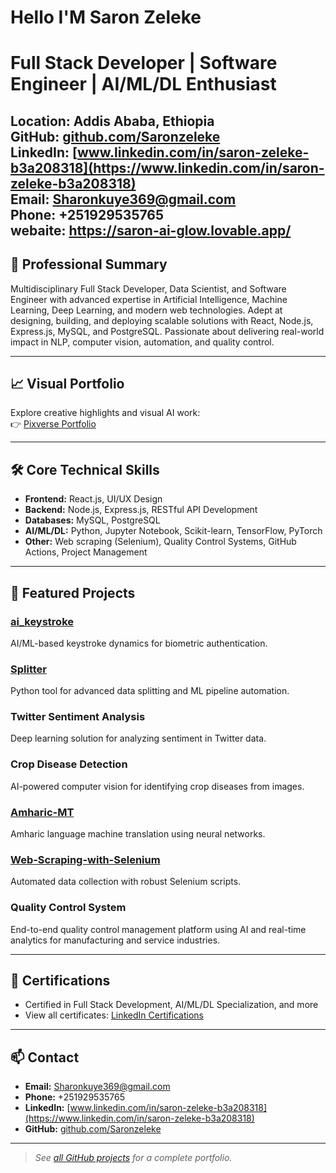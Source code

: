 # Hello I'M  Saron Zeleke
# Full Stack Developer | Software Engineer | AI/ML/DL Enthusiast

**Location:** Addis Ababa, Ethiopia  
**GitHub:** [github.com/Saronzeleke](https://github.com/Saronzeleke)  
**LinkedIn:** [www.linkedin.com/in/saron-zeleke-b3a208318](https://www.linkedin.com/in/saron-zeleke-b3a208318)  
**Email:** Sharonkuye369@gmail.com  
**Phone:** +251929535765  
**webaite:** https://saron-ai-glow.lovable.app/
---

## 🚀 Professional Summary

Multidisciplinary Full Stack Developer, Data Scientist, and Software Engineer with advanced expertise in Artificial Intelligence, Machine Learning, Deep Learning, and modern web technologies. Adept at designing, building, and deploying scalable solutions with React, Node.js, Express.js, MySQL, and PostgreSQL. Passionate about delivering real-world impact in NLP, computer vision, automation, and quality control.

---

## 📈 Visual Portfolio

Explore creative highlights and visual AI work:  
👉 [Pixverse Portfolio](https://app.pixverse.ai/home?detail=show&id=363385890923779&platform=web)

---

## 🛠️ Core Technical Skills
- **Frontend:** React.js, UI/UX Design
- **Backend:** Node.js, Express.js, RESTful API Development
- **Databases:** MySQL, PostgreSQL
- **AI/ML/DL:** Python, Jupyter Notebook, Scikit-learn, TensorFlow, PyTorch
- **Other:** Web scraping (Selenium), Quality Control Systems, GitHub Actions, Project Management

---

## 🌟 Featured Projects

### [ai_keystroke](https://github.com/Saronzeleke/ai_keystroke)
AI/ML-based keystroke dynamics for biometric authentication.

### [Splitter](https://github.com/Saronzeleke/Splitter)
Python tool for advanced data splitting and ML pipeline automation.

### Twitter Sentiment Analysis
Deep learning solution for analyzing sentiment in Twitter data.

### Crop Disease Detection
AI-powered computer vision for identifying crop diseases from images.

### [Amharic-MT](https://github.com/Saronzeleke/Amharic-MT)
Amharic language machine translation using neural networks.

### [Web-Scraping-with-Selenium](https://github.com/Saronzeleke/Web-Scraping-with-Selenium)
Automated data collection with robust Selenium scripts.

### Quality Control System
End-to-end quality control management platform using AI and real-time analytics for manufacturing and service industries.

---

## 🏅 Certifications

- Certified in Full Stack Development, AI/ML/DL Specialization, and more  
- View all certificates: [LinkedIn Certifications](https://www.linkedin.com/in/saron-zeleke-b3a208318)

---

## 📫 Contact

- **Email:** Sharonkuye369@gmail.com
- **Phone:** +251929535765
- **LinkedIn:** [www.linkedin.com/in/saron-zeleke-b3a208318](https://www.linkedin.com/in/saron-zeleke-b3a208318)
- **GitHub:** [github.com/Saronzeleke](https://github.com/Saronzeleke)

---

> _See [all GitHub projects](https://github.com/search?q=user%3ASaronzeleke+is%3Apublic&sort=updated&order=desc) for a complete portfolio._

